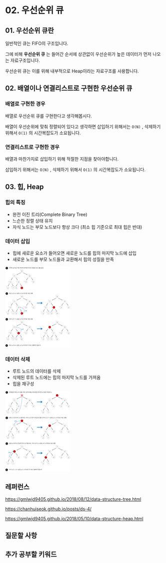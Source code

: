 # 02. 우선순위 큐

## 01. 우선순위 큐란

일반적인 큐는 FIFO의 구조입니다.

그에 비해 **우선순위 큐** 는 들어간 순서에 상관없이 우선순위가 높은 데이터가 먼저 나오는 자료구조입니다.

우선순위 큐는 이를 위해 내부적으로 Heap이라는 자료구조를 사용합니다.



## 02. 배열이나 연결리스트로 구현한 우선순위 큐

### 배열로 구현한 경우

배열로 우선순위 큐를 구현한다고 생각해봅시다.

배열이 우선순위에 맞춰 정렬되어 있다고 생각하면 삽입하기 위해서는 `O(N)` , 삭제하기 위해서 `O(1)` 의 시간복잡도가 소요됩니다.



### 연결리스트로 구현한 경우

배열과 마찬가지로 삽입하기 위해 적절한 지점을 찾아야합니다.

삽입하기 위해서는 `O(N)` , 삭제하기 위해서 `O(1)` 의 시간복잡도가 소요됩니다.



## 03. 힙, Heap

### 힙의 특징

* 완전 이진 트리(Complete Binary Tree)
* 느슨한 정렬 상태 유지
* 자식 노드는 부모 노드보다 항상 크다 (최소 힙 기준으로 최대 힙은 반대)



### 데이터 삽입

* 힙에 새로운 요소가 들어오면 새로운 노드를 힙의 마지막 노드에 삽입
* 새로운 노드를 부모 노드들과 교환해서 힙의 성질을 만족



<img src="../images/data_structure/02_maxheap-insertion.png" alt="img" style="zoom: 25%;" />



### 데이터 삭제

* 루트 노드의 데이터를 삭제
* 삭제된 루트 노드에는 힙의 마지막 노드를 가져옴
* 힙을 재구성

<img src="../images/data_structure/02_maxheap-delete.png" alt="img" style="zoom:25%;" />





## 레퍼런스

https://gmlwjd9405.github.io/2018/08/12/data-structure-tree.html

https://chanhuiseok.github.io/posts/ds-4/

https://gmlwjd9405.github.io/2018/05/10/data-structure-heap.html

## 질문할 사항





## 추가 공부할 키워드

